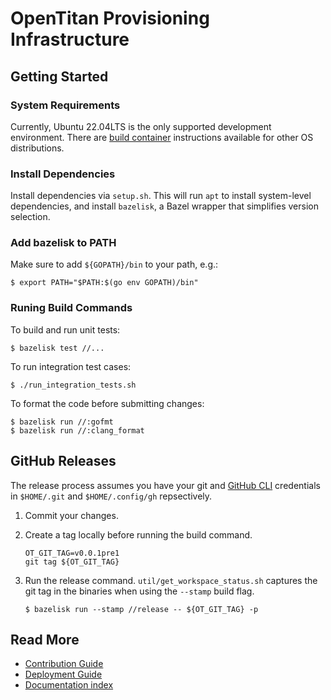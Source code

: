 [//]: # (Copyright lowRISC contributors \(OpenTitan project\).)
[//]: # (Licensed under the Apache License, Version 2.0, see LICENSE for details.)
[//]: # (SPDX-License-Identifier: Apache-2.0)

# OpenTitan Provisioning Infrastructure

## Getting Started

### System Requirements

Currently, Ubuntu 22.04LTS is the only supported development environment. There
are [build container](docs/containers.md#building-inside-the-build-container)
instructions available for other OS distributions.

### Install Dependencies

Install dependencies via `setup.sh`. This will run `apt` to install system-level
dependencies, and install `bazelisk`, a Bazel wrapper that simplifies version
selection.

### Add bazelisk to PATH

Make sure to add `${GOPATH}/bin` to your path, e.g.:

```console
$ export PATH="$PATH:$(go env GOPATH)/bin"
```

### Runing Build Commands

To build and run unit tests:

```console
$ bazelisk test //...
```

To run integration test cases:

```console
$ ./run_integration_tests.sh
```

To format the code before submitting changes:

```console
$ bazelisk run //:gofmt
$ bazelisk run //:clang_format
```

## GitHub Releases

The release process assumes you have your git and
[GitHub CLI](https://cli.github.com/) credentials in `$HOME/.git` and
`$HOME/.config/gh` repsectively.

1. Commit your changes.
2. Create a tag locally before running the build command.

   ```console
   OT_GIT_TAG=v0.0.1pre1
   git tag ${OT_GIT_TAG}
   ```

3. Run the release command.  `util/get_workspace_status.sh` captures the git
   tag in the binaries when using the `--stamp` build flag.

   ```console
   $ bazelisk run --stamp //release -- ${OT_GIT_TAG} -p
   ```

## Read More

* [Contribution Guide](docs/contributing.md)
* [Deployment Guide](docs/deployment.md)
* [Documentation index](docs/README.md)
